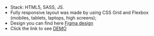 - Stack: HTML5, SASS, JS.
- Fully responsive layout was made by using CSS Grid and Flexbox (mobiles, tablets, laptops, high screens);
- Design you can find here [Figma design](https://www.figma.com/file/Ujp7bCFuvuJlkn8TSbQPSZ/%E2%84%9611-(kickstarter)?node-id=0%3A1)
- Click the link to see [DEMO](https://jamessunderlanddd.github.io/kickstarter_landing/)
